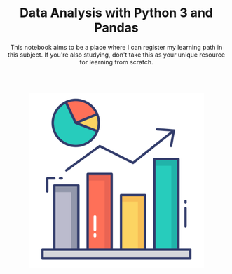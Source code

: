 <h1 align='center'>Data Analysis with Python 3 and Pandas</h1>

<p align='center'>This notebook aims to be a place where I can register my learning path in this subject. If you're also studying, don't take this as your unique resource for learning from scratch. </p>
<br />
<br />
<p align='center'>
<img align='center' width='400' src='./graph.png'/>
</p>
